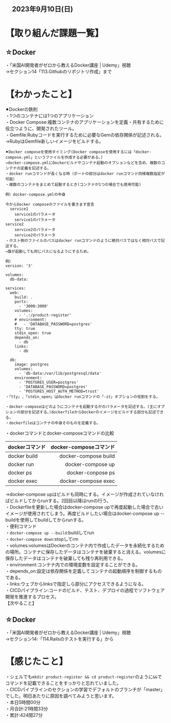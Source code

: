 ## 　2023年9月10日(日)
# 【取り組んだ課題一覧】
## ☆Docker
・「米国AI開発者がゼロから教えるDocker講座 | Udemy」視聴<br>
→セクション14「113.Githubのリポジトリ作成」まで<br>
# 【わかったこと】
⚫︎Dockerの鉄則<br>
・1つのコンテナには1つのアプリケーション<br>
・Docker Compose:複数コンテナのアプリケーションを定義・共有するために役立つように、開発されたツール。<br>
・Gemfile:Rubyコードを実行するために必要なGemの依存関係が記述される。<br>
→RubyはGemfile新しいイメージをビルドする。<br>
```
⚫︎Docker composeを使用タイミング(Docker composeを使用するには「docker-compose.yml」というファイルを作成する必要がある。)
→docker-compose.ymlにDockerビルドやコンテナ起動のオプションなどを含め、複数のコンテナの定義を記述する。
・docker runコマンドが長くなる時（ポートの部分はdocker runコマンド同様複数指定が可能）
・複数のコンテナをまとめて起動するとき(コンテナが1つの場合でも使用可能)

例）docker-compose.ymlの中身

今からDocker composeのファイルを書きます宣言
  service1
    service1のパラメータ
    service1のパラメータ
service2
    service2のパラメータ
    service2のパラメータ
・ホスト側のファイルのパスはdocker runコマンドのように絶対パスではなく相対パスで記述する。
→誰が起動しても同じパスになるようにするため。

例）
version: '3'

volumes:
  db-data:

services:
  web:
    build: .
    ports:
      - '3000:3000'
    volumes:
      - '.:/product-register'
    # environment:
    #   - 'DATABASE_PASSWORD=postgres'
    tty: true
    stdin_open: true
    depends_on:
      - db
    links:
      - db

  db:
    image: postgres
    volumes:
      - 'db-data:/var/lib/postgresql/data'
    environment:
      - 'POSTGRES_USER=postgres'
      - 'DATABASE_PASSWORD=postgres'
      - 'POSTGRES_HOST_AUTH_METHOD=trust'
・「tty」,「stdin_open」はdocker runコマンドの「-it」オプションの役割をする。

・docker-composeはどのようにコンテナを起動するかのパラメータを記述する。(主にオプションの部分を記述する。)dockerfileからDockerのイメージをビルドする部分も記述できる。
・dockerfileはコンテナの中身そのものを定義する。
```
・dockerコマンドとdocker-composeコマンドの比較<br>

| dockerコマンド | docker-composeコマンド |
|:-----------|------------:|
| docker build <build contexts> | docker-compose build |
| docker run <image> | docker-compose up |
| docker ps | docker-conpose ps |
| docker exec <container> <command> | docker-compose exec <service> <command> |

→docker-compose upはビルドも同時にする。イメージが作成されていなければビルドしてからrunする。2回目以降はrunの行う。<br>
・Dockerfileを更新した場合はdocker-compose upで再度起動した場合で古いイメージが使用されてしまう。再度ビルドしたい場合はdocker-compose up --buildを使用してbuildしてからrunする。<br>
・便利コマンド<br>
・`docker-compose up --build`:buildしてrun<br>
・`docker-compose down`:stopしてrm<br>
・volumes:volumesはDockerのコンテナ内で作成したデータを永続化するための場所。コンテナに保存したデータはコンテナを破棄すると消える。volumesに保存したデータはコンテナを破棄しても残り再利用できる。<br>
・environment:コンテナ内での環境変数を設定することができる。<br>
・depends_on:設定は依存関係を定義してコンテナの起動順序を制御するものである。<br>
・links:ウェブからlinksで指定しら部分にアクセスできるようになる。<br>
・CICDパイプライン:コードのビルド、テスト、デプロイの過程でソフトウェア開発を推進するプロセス。<br>
【次やること】
## ☆Docker
・「米国AI開発者がゼロから教えるDocker講座 | Udemy」視聴<br>
→セクション14:「114.Railsのテストを実行する」から<br>
# 【感じたこと】
・シェルでも`mkdir product-register && cd product-register`のように`&&`でコマンドを記載できることをすっかりと忘れていました。<br>
・CICDパイプラインのセクションの学習でデフォルトのブランチが「master」でした。明日あたりに原因を調べてみようと思います。<br>
・本日5時間00分<br>
・月合計:21時間33分<br>
・累計:424間27分<br>
